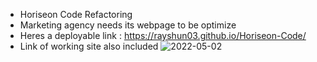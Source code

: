 * Horiseon Code Refactoring
* Marketing agency needs its webpage to be optimize
* Heres a deployable link : https://rayshun03.github.io/Horiseon-Code/
* Link of working site also included
![2022-05-02](https://user-images.githubusercontent.com/101676351/166333779-c90623c4-991f-417c-a6c5-724003aae99d.png)
